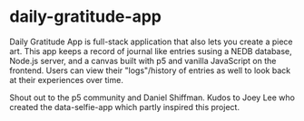 # daily-gratitude-app

Daily Gratitude App is full-stack application that also lets you create a piece art. This app keeps a record of journal like entries susing a NEDB database, Node.js server, and a canvas built with p5 and vanilla JavaScript on the frontend. 
Users can view their "logs"/history of entries as well to look back at their experiences over time. 

Shout out to the p5 community and Daniel Shiffman. 
Kudos to Joey Lee who created the data-selfie-app which partly inspired this project. 
